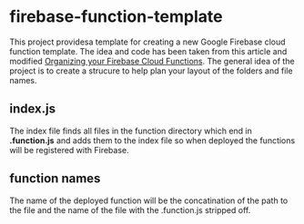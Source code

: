 # firebase-function-template

This project providesa template for creating a new Google Firebase cloud function template. The idea and code has been taken from this article and modified [Organizing your Firebase Cloud Functions](https://codeburst.io/organizing-your-firebase-cloud-functions-67dc17b3b0da). The general idea of the project is to create a strucure to help plan your layout of the folders and file names.

## index.js

The index file finds all files in the function directory which end in **.function.js** and adds them to the index file so when deployed the functions will be registered with Firebase.

## function names

The name of the deployed function will be the concatination of the path to the file and the name of the file with the .function.js stripped off.
